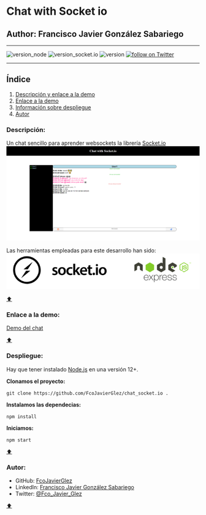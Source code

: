# Chat with Socket io
## Author: Francisco Javier González Sabariego

---

<div style="text-align: left;">
    <img src="https://img.shields.io/badge/Node.js-12.14.1-brightgreen" alt="version_node">
    <img src="https://img.shields.io/badge/Socket.io-4.1.2-lightgrey" alt="version_socket.io">
    <img src="https://img.shields.io/badge/version-1.0.0-blue" alt="version">
    <a href="https://twitter.com/intent/follow?screen_name=Fco_Javier_Glez" target="_blank">
        <img src="https://img.shields.io/twitter/follow/Fco_Javier_Glez?style=social&logo=twitter" alt="follow on Twitter">
    </a>
</div>

---

## Índice 
1. [Descripción y enlace a la demo](#descripción)
2. [Enlace a la demo](#enlace-a-la-demo)
3. [Información sobre despliegue](#despliegue)
4. [Autor](#autor)

### Descripción:
Un chat sencillo para aprender websockets la librería [Socket.io](https://socket.io/)
![User1](readme_img/user1.png)

Las herramientas empleadas para este desarrollo han sido:
![Herramientas empleadas](readme_img/logos.png)

[:arrow_up:](#chat-with-socket-io)

### Enlace a la demo:
[Demo del chat](https://example-chat-socketio.herokuapp.com/)

[:arrow_up:](#chat-with-socket-io)


### Despliegue:

Hay que tener instalado [Node.js](https://nodejs.org/es/) en una versión 12+.

**Clonamos el proyecto:**
```
git clone https://github.com/FcoJavierGlez/chat_socket.io .
```

**Instalamos las dependecias:**
```
npm install
```

**Iniciamos:**
```
npm start
```

[:arrow_up:](#chat-with-socket-io)

### Autor:
- GitHub: [FcoJavierGlez](https://github.com/FcoJavierGlez)
- LinkedIn: [Francisco Javier González Sabariego](https://www.linkedin.com/in/francisco-javier-gonz%C3%A1lez-sabariego-51052a175/)
- Twitter: [@Fco_Javier_Glez](https://twitter.com/Fco_Javier_Glez)

[:arrow_up:](#chat-with-socket-io)

